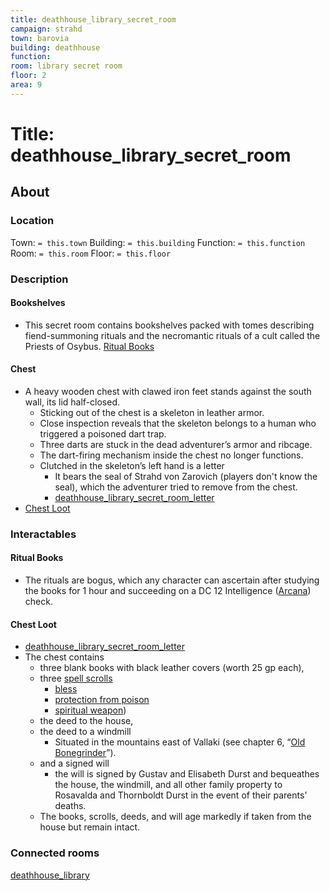 ```yaml
---
title: deathhouse_library_secret_room
campaign: strahd
town: barovia
building: deathhouse
function: 
room: library secret room
floor: 2
area: 9
---
```

# Title: deathhouse_library_secret_room
## About
### Location
Town: `= this.town`
Building: `= this.building`
Function: `= this.function`
Room: `= this.room`
Floor: `= this.floor` 
### Description
#### Bookshelves
- This secret room contains bookshelves packed with tomes describing fiend-summoning rituals and the necromantic rituals of a cult called the Priests of Osybus. [Ritual Books](#Ritual%20Books)
#### Chest
- A heavy wooden chest with clawed iron feet stands against the south wall, its lid half-closed. 
	- Sticking out of the chest is a skeleton in leather armor. 
	- Close inspection reveals that the skeleton belongs to a human who triggered a poisoned dart trap. 
	- Three darts are stuck in the dead adventurer’s armor and ribcage. 
	- The dart-firing mechanism inside the chest no longer functions.
	- Clutched in the skeleton’s left hand is a letter
		- It bears the seal of Strahd von Zarovich (players don't know the seal), which the adventurer tried to remove from the chest. 
		- [deathhouse_library_secret_room_letter](deathhouse_library_secret_room_letter.md)
- [Chest Loot](#Chest%20Loot)
### Interactables
#### Ritual Books
- The rituals are bogus, which any character can ascertain after studying the books for 1 hour and succeeding on a DC 12 Intelligence ([Arcana](https://www.dndbeyond.com/compendium/rules/basic-rules/using-ability-scores#Arcana)) check.
#### Chest Loot
- [deathhouse_library_secret_room_letter](deathhouse_library_secret_room_letter.md)
- The chest contains 
	- three blank books with black leather covers (worth 25 gp each), 
	- three [spell scrolls](https://www.dndbeyond.com/magic-items/spell-scroll) 
		- [bless](https://www.dndbeyond.com/spells/bless)
		-  [protection from poison](https://www.dndbeyond.com/spells/protection-from-poison)
		- [spiritual weapon](https://www.dndbeyond.com/spells/spiritual-weapon))
	- the deed to the house, 
	- the deed to a windmill
		- Situated in the mountains east of Vallaki (see chapter 6, “[Old Bonegrinder](https://www.dndbeyond.com/sources/cos/old-bonegrinder "Old Bonegrinder")”).
	- and a signed will
		- the will is signed by Gustav and Elisabeth Durst and bequeathes the house, the windmill, and all other family property to Rosavalda and Thornboldt Durst in the event of their parents’ deaths. 
	- The books, scrolls, deeds, and will age markedly if taken from the house but remain intact.
### Connected rooms
[deathhouse_library](deathhouse_library.md)